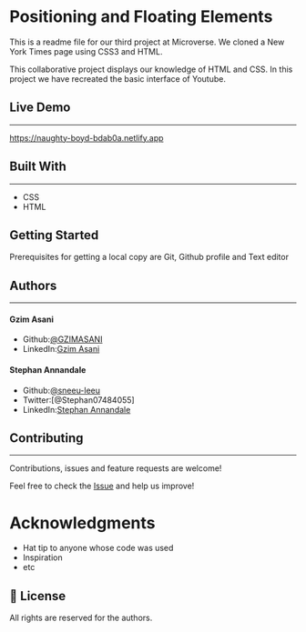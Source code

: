 # Positioning and Floating Elements

This is a readme file for our third project at Microverse. We cloned a New York Times page using CSS3 and HTML.

This collaborative project displays our knowledge of HTML and CSS. In this project we have recreated the basic interface of Youtube.

## Live Demo
---
https://naughty-boyd-bdab0a.netlify.app

## Built With
---
* CSS
* HTML

## Getting Started

Prerequisites for getting a local copy are Git, Github profile and Text editor
## Authors
---
#### Gzim Asani
* Github:[@GZIMASANI](https://github.com/GzimAsani )
* LinkedIn:[Gzim Asani](https://www.linkedin.com/in/gzim-asani-83390a17a/ )


#### Stephan Annandale
* Github:[@sneeu-leeu](https://github.com/sneeu-leeu)
* Twitter:[@Stephan07484055]
* LinkedIn:[Stephan Annandale](https://www.linkedin.com/in/stephan-annandale-a4b4931a9/)

## Contributing
---
Contributions, issues and feature requests are welcome!

Feel free to check the [Issue]() and help us improve!

# Acknowledgments

- Hat tip to anyone whose code was used
- Inspiration
- etc

## 📝 License

All rights are reserved for the authors.